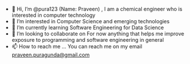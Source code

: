 - 👋 Hi, I’m @pura123 (Name: Praveen) , I am a chemical engineer who is interested in computer technology
- 👀 I’m interested in Computer Science and emerging technologies 
- 🌱 I’m currently learning Software Engineering for Data Science
- 💞️ I’m looking to collaborate on For now anything that helps me improve exposure to programming and software engineering in general
- 📫 How to reach me ... You can reach me on my email praveen.puragunda@gmail.com

<!---
pura123/pura123 is a ✨ special ✨ repository because its `README.md` (this file) appears on your GitHub profile.
You can click the Preview link to take a look at your changes.
--->
